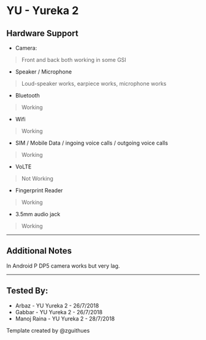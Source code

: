 # YU - Yureka 2

## Hardware Support

* Camera:
> Front and back both working in some GSI 

* Speaker / Microphone
> Loud-speaker works, earpiece works, microphone works

* Bluetooth
> Working

* Wifi
> Working

* SIM / Mobile Data / ingoing voice calls / outgoing voice calls
> Working

* VoLTE
> Not Working

* Fingerprint Reader
> Working

* 3.5mm audio jack
> Working

***
## Additional Notes

In Android P DP5 camera works but very lag.


***


## Tested By:
* Arbaz - YU Yureka 2 - 26/7/2018
* Gabbar - YU Yureka 2 - 26/7/2018
* Manoj Raina - YU Yureka 2 - 28/7/2018

Template created by @zguithues